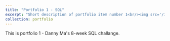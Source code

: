 ```yaml
---
title: "Portfolio 1 - SQL"
excerpt: "Short description of portfolio item number 1<br/><img src='/images/data-with-danny-logo.png' alt="Portfolio 1" width="450" height="450">"
collection: portfolio
---
```


This is portfolio 1 - Danny Ma's 8-week SQL challange. 
